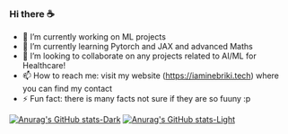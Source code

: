 ### Hi there ☕

- 🔭 I’m currently working on ML projects 
- 🌱 I’m currently learning Pytorch and JAX and advanced Maths
- 👯 I’m looking to collaborate on any projects related to AI/ML for Healthcare!
- 📫 How to reach me: visit my website (https://iaminebriki.tech) where you can find my contact
- ⚡ Fun fact: there is many facts not sure if they are so fuuny :p 
<!--
- 🤔 I’m looking for help with ...
- 💬 Ask me about ...
-->

[![Anurag's GitHub stats-Dark](https://github-readme-stats.vercel.app/api?username=iaminebriki&show_icons=true&theme=algolia&bg_color=00000000#gh-dark-mode-only)](https://github.com/anuraghazra/github-readme-stats#gh-dark-mode-only)
[![Anurag's GitHub stats-Light](https://github-readme-stats.vercel.app/api?username=iaminebriki&show_icons=true&theme=shadow_blue&bg_color=00000000#gh-light-mode-only)](https://github.com/anuraghazra/github-readme-stats#gh-light-mode-only)

